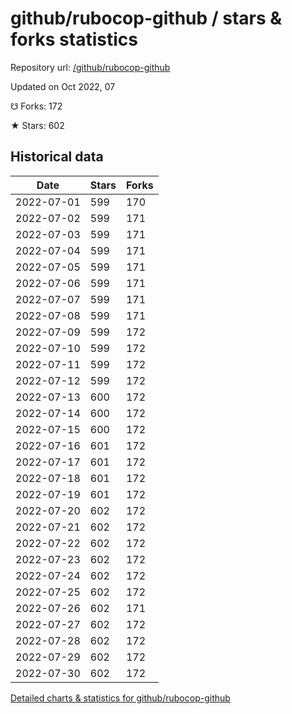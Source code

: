 # github/rubocop-github / stars & forks statistics

Repository url: [/github/rubocop-github](https://github.com/github/rubocop-github)

Updated on Oct 2022, 07

☋ Forks: 172

★ Stars: 602

## Historical data
| Date | Stars | Forks |
|------|-------|-------|
| 2022-07-01 | 599 | 170 | 
| 2022-07-02 | 599 | 171 | 
| 2022-07-03 | 599 | 171 | 
| 2022-07-04 | 599 | 171 | 
| 2022-07-05 | 599 | 171 | 
| 2022-07-06 | 599 | 171 | 
| 2022-07-07 | 599 | 171 | 
| 2022-07-08 | 599 | 171 | 
| 2022-07-09 | 599 | 172 | 
| 2022-07-10 | 599 | 172 | 
| 2022-07-11 | 599 | 172 | 
| 2022-07-12 | 599 | 172 | 
| 2022-07-13 | 600 | 172 | 
| 2022-07-14 | 600 | 172 | 
| 2022-07-15 | 600 | 172 | 
| 2022-07-16 | 601 | 172 | 
| 2022-07-17 | 601 | 172 | 
| 2022-07-18 | 601 | 172 | 
| 2022-07-19 | 601 | 172 | 
| 2022-07-20 | 602 | 172 | 
| 2022-07-21 | 602 | 172 | 
| 2022-07-22 | 602 | 172 | 
| 2022-07-23 | 602 | 172 | 
| 2022-07-24 | 602 | 172 | 
| 2022-07-25 | 602 | 172 | 
| 2022-07-26 | 602 | 171 | 
| 2022-07-27 | 602 | 172 | 
| 2022-07-28 | 602 | 172 | 
| 2022-07-29 | 602 | 172 | 
| 2022-07-30 | 602 | 172 | 


[Detailed charts & statistics for github/rubocop-github](https://reviewgithub.com/rep/github/rubocop-github)
